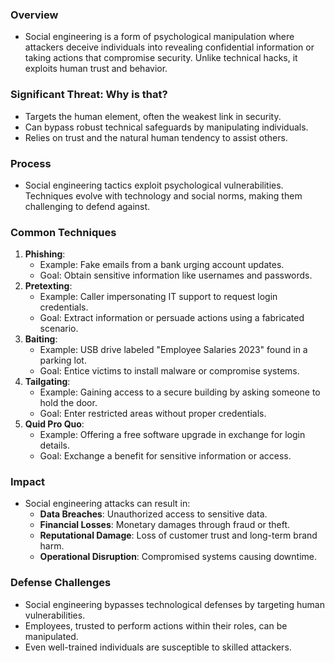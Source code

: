 ### Overview
- Social engineering is a form of psychological manipulation where attackers deceive individuals into revealing confidential information or taking actions that compromise security. Unlike technical hacks, it exploits human trust and behavior.



### Significant Threat: Why is that?
- Targets the human element, often the weakest link in security.
- Can bypass robust technical safeguards by manipulating individuals.
- Relies on trust and the natural human tendency to assist others.



### Process
- Social engineering tactics exploit psychological vulnerabilities. Techniques evolve with technology and social norms, making them challenging to defend against.



### Common Techniques
1. **Phishing**:
   - Example: Fake emails from a bank urging account updates.
   - Goal: Obtain sensitive information like usernames and passwords.
2. **Pretexting**:
   - Example: Caller impersonating IT support to request login credentials.
   - Goal: Extract information or persuade actions using a fabricated scenario.
3. **Baiting**:
   - Example: USB drive labeled "Employee Salaries 2023" found in a parking lot.
   - Goal: Entice victims to install malware or compromise systems.
4. **Tailgating**:
   - Example: Gaining access to a secure building by asking someone to hold the door.
   - Goal: Enter restricted areas without proper credentials.
5. **Quid Pro Quo**:
   - Example: Offering a free software upgrade in exchange for login details.
   - Goal: Exchange a benefit for sensitive information or access.



### Impact
- Social engineering attacks can result in:
	- **Data Breaches**: Unauthorized access to sensitive data.
	- **Financial Losses**: Monetary damages through fraud or theft.
	- **Reputational Damage**: Loss of customer trust and long-term brand harm.
	- **Operational Disruption**: Compromised systems causing downtime.



### Defense Challenges
- Social engineering bypasses technological defenses by targeting human vulnerabilities.
- Employees, trusted to perform actions within their roles, can be manipulated.
- Even well-trained individuals are susceptible to skilled attackers.